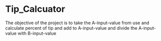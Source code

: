 # Tip_Calcuator
The objective of the project is to take the A-input-value from use and calculate percent of tip and add to A-input-value and divide the A-input-value with B-input-value
